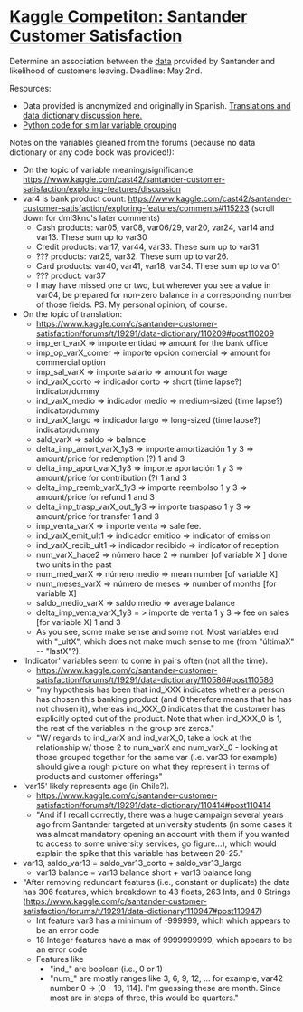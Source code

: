 # [Kaggle Competiton: Santander Customer Satisfaction](https://www.kaggle.com/c/santander-customer-satisfaction)
Determine an association between the [data](https://www.kaggle.com/c/santander-customer-satisfaction/data) provided by Santander and likelihood of customers leaving.
Deadline: May 2nd.

Resources:
- Data provided is anonymized and originally in Spanish. [Translations and data dictionary discussion here.](https://www.kaggle.com/c/santander-customer-satisfaction/forums/t/19291/data-dictionary)
- [Python code for similar variable grouping](https://www.kaggle.com/walterhan/santander-customer-satisfaction/similar-variable-groupings)

Notes on the variables gleaned from the forums (because no data dictionary or any code book was provided!):
- On the topic of variable meaning/significance: https://www.kaggle.com/cast42/santander-customer-satisfaction/exploring-features/discussion
- var4 is bank product count: https://www.kaggle.com/cast42/santander-customer-satisfaction/exploring-features/comments#115223 (scroll down for dmi3kno's later comments)
  - Cash products: var05, var08, var06/29, var20, var24, var14 and var13. These sum up to var30
  - Credit products: var17, var44, var33. These sum up to var31
  - ??? products: var25, var32. These sum up to var26.
  - Card products: var40, var41, var18, var34. These sum up to var01
  - ??? product: var37
  - I may have missed one or two, but wherever you see a value in var04, be prepared for non-zero balance in a corresponding number of those fields. PS. My personal opinion, of course.
- On the topic of translation:
  - https://www.kaggle.com/c/santander-customer-satisfaction/forums/t/19291/data-dictionary/110209#post110209
  - imp_ent_varX => importe entidad => amount for the bank office
  - imp_op_varX_comer => importe opcion comercial => amount for commercial option
  - imp_sal_varX => importe salario => amount for wage
  - ind_varX_corto => indicador corto => short (time lapse?) indicator/dummy
  - ind_varX_medio => indicador medio => medium-sized (time lapse?) indicator/dummy
  - ind_varX_largo => indicador largo => long-sized (time lapse?) indicator/dummy
  - sald_varX => saldo => balance
  - delta_imp_amort_varX_1y3 => importe amortización 1 y 3 => amount/price for redemption (?) 1 and 3
  - delta_imp_aport_varX_1y3 => importe aportación 1 y 3 => amount/price for contribution (?) 1 and 3
  - delta_imp_reemb_varX_1y3 => importe reembolso 1 y 3 => amount/price for refund 1 and 3
  - delta_imp_trasp_varX_out_1y3 => importe traspaso 1 y 3 => amount/price for transfer 1 and 3
  - imp_venta_varX => importe venta => sale fee.
  - ind_varX_emit_ult1 => indicador emitido => indicator of emission
  - ind_varX_recib_ult1 => indicador recibido => indicator of reception
  - num_varX_hace2 => número hace 2 => number [of variable X ] done two units in the past
  - num_med_varX => número medio => mean number [of variable X]
  - num_meses_varX => número de meses => number of months [for variable X]
  - saldo_medio_varX => saldo medio => average balance
  - delta_imp_venta_varX_1y3 = > importe de venta 1 y 3 => fee on sales [for variable X] 1 and 3
  - As you see, some make sense and some not. Most variables end with "_ultX", which does not make much sense to me (from "últimaX" -- "lastX"?).
- 'Indicator' variables seem to come in pairs often (not all the time).
  - https://www.kaggle.com/c/santander-customer-satisfaction/forums/t/19291/data-dictionary/110586#post110586
  - "my hypothesis has been that ind_XXX indicates whether a person has chosen this banking product (and 0 therefore means that he has not chosen it), whereas ind_XXX_0 indicates that the customer has explicitly opted out of the product. Note that when ind_XXX_0 is 1, the rest of the variables in the group are zeros."
  - "W/ regards to ind_varX and ind_varX_0, take a look at the relationship w/ those 2 to num_varX and num_varX_0 - looking at those grouped together for the same var (i.e. var33 for example) should give a rough picture on what they represent in terms of products and customer offerings"
- 'var15' likely represents age (in Chile?).
  - https://www.kaggle.com/c/santander-customer-satisfaction/forums/t/19291/data-dictionary/110414#post110414
  - "And if I recall correctly, there was a huge campaign several years ago from Santander targeted at university students (in some cases it was almost mandatory opening an account with them if you wanted to access to some university services, go figure...), which would explain the spike that this variable has between 20-25."
- var13, saldo_var13 = saldo_var13_corto + saldo_var13_largo
  - var13 balance = var13 balance short + var13 balance long
- "After removing redundant features (i.e., constant or duplicate) the data has 306 features, which breakdown to 43 floats, 263 Ints, and 0 Strings (https://www.kaggle.com/c/santander-customer-satisfaction/forums/t/19291/data-dictionary/110947#post110947)
  - Int feature var3 has a minimum of -999999, which which appears to be an error code
  - 18 Integer features have a max of 9999999999, which appears to be an error code
  - Features like
    - "ind_" are boolean (i.e., 0 or 1)
    - "num_" are mostly ranges like 3, 6, 9, 12, ... for example, var42 number 0 -> [0 - 18, 114]. I'm guessing these are month. Since most are in steps of three, this would be quarters."
